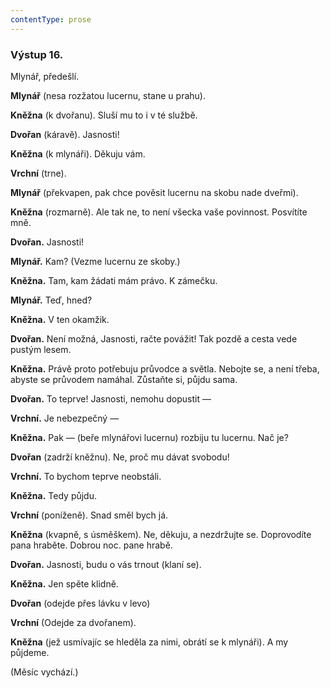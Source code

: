 ```yaml
---
contentType: prose
---
```


### Výstup 16.

Mlynář, předešlí.

**Mlynář** (nesa rozžatou lucernu, stane u prahu). 

**Kněžna** (k dvořanu). Sluší mu to i v té službě. 

**Dvořan** (káravě). Jasnosti! 

**Kněžna** (k mlynáři). Děkuju vám. 

**Vrchní** (trne).

**Mlynář** (překvapen, pak chce pověsit lucernu na skobu nade dveřmi).

**Kněžna** (rozmarně). Ale tak ne, to není všecka vaše povinnost. Posvítíte mně.

**Dvořan.** Jasnosti!

**Mlynář.** Kam? (Vezme lucernu ze skoby.) 

**Kněžna.** Tam, kam žádati mám právo. K zámečku. 

**Mlynář.** Teď, hned? 

**Kněžna.** V ten okamžik.

**Dvořan.** Není možná, Jasnosti, račte povážit! Tak pozdě a cesta vede pustým lesem.

**Kněžna.** Právě proto potřebuju průvodce a světla. Nebojte se, a není třeba, abyste se průvodem namáhal. Zůstaňte si, půjdu sama.

**Dvořan.** To teprve! Jasnosti, nemohu dopustit —

**Vrchní.** Je nebezpečný —

**Kněžna.** Pak — (beře mlynářovi lucernu) rozbiju tu lucernu. Nač je?

**Dvořan** (zadrží kněžnu). Ne, proč mu dávat svobodu!

**Vrchní.** To bychom teprve neobstáli.

**Kněžna.** Tedy půjdu.

**Vrchní** (poníženě). Snad směl bych já.

**Kněžna** (kvapně, s úsměškem). Ne, děkuju, a nezdržujte se. Doprovodíte pana hraběte. Dobrou noc. pane hrabě.

**Dvořan.** Jasnosti, budu o vás trnout (klaní se). 

**Kněžna.** Jen spěte klidně. 

**Dvořan** (odejde přes lávku v levo) 

**Vrchní** (Odejde za dvořanem).

**Kněžna** (jež usmívajíc se hleděla za nimi, obrátí se k mlynáři). A my půjdeme.

(Měsíc vychází.)
